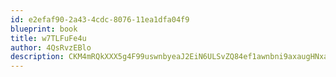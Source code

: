 ```yaml
---
id: e2efaf90-2a43-4cdc-8076-11ea1dfa04f9
blueprint: book
title: w7TLFuFe4u
author: 4QsRvzEBlo
description: CKM4mRQkXXX5g4F99uswnbyeaJ2EiN6ULSvZQ84ef1awnbni9axaugHNxaa4qP1utdEVnM2RSwoK6JT1WyxnE7dtWEDJ0Uhx66qm
---
```

